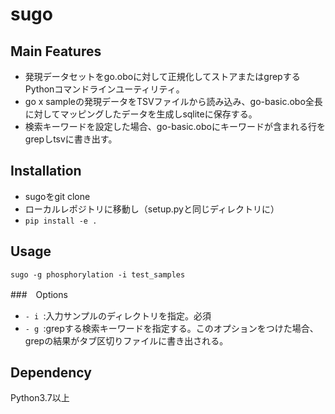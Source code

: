 # sugo

## Main Features

- 発現データセットをgo.oboに対して正規化してストアまたはgrepするPythonコマンドラインユーティリティ。
- go x sampleの発現データをTSVファイルから読み込み、go-basic.obo全長に対してマッピングしたデータを生成しsqliteに保存する。
- 検索キーワードを設定した場合、go-basic.oboにキーワードが含まれる行をgrepしtsvに書き出す。

## Installation

- sugoをgit clone
- ローカルレポジトリに移動し（setup.pyと同じディレクトリに）
- ```pip install -e . ```


## Usage

```
sugo -g phosphorylation -i test_samples
```


###　Options

- ```- i ```:入力サンプルのディレクトリを指定。必須
- ```- g ```:grepする検索キーワードを指定する。このオプションをつけた場合、grepの結果がタブ区切りファイルに書き出される。

## Dependency

Python3.7以上